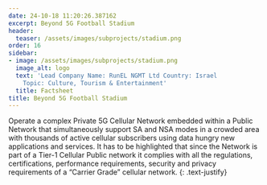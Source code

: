 ```yaml
---
date: 24-10-18 11:20:26.387162
excerpt: Beyond 5G Football Stadium
header:
  teaser: /assets/images/subprojects/stadium.png
order: 16
sidebar:
- image: /assets/images/subprojects/stadium.png
  image_alt: logo
  text: 'Lead Company Name: RunEL NGMT Ltd Country: Israel
    Topic: Culture, Tourism & Entertainment'
  title: Factsheet
title: Beyond 5G Football Stadium
---
```

Operate a complex Private 5G Cellular Network embedded within a Public Network that simultaneously support SA and NSA modes in a crowded area with thousands of active cellular subscribers using data hungry new applications and services. It has to be highlighted that since the Network is part of a Tier-1 Cellular Public network it complies with all the regulations, certifications, performance requirements, security and privacy requirements of a “Carrier Grade” cellular network.
{: .text-justify}

